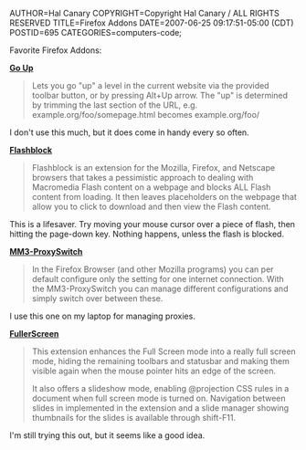 AUTHOR=Hal Canary
COPYRIGHT=Copyright Hal Canary / ALL RIGHTS RESERVED
TITLE=Firefox Addons
DATE=2007-06-25 09:17:51-05:00 (CDT)
POSTID=695
CATEGORIES=computers-code;

Favorite Firefox Addons:

**[Go Up](https://addons.mozilla.org/en-US/firefox/addon/1677)**

> Lets you go "up" a level in the current website via the provided toolbar button, or by pressing Alt+Up arrow. The "up" is determined by trimming the last section of the URL, e.g. example.org/foo/somepage.html becomes example.org/foo/

I don't use this much, but it does come in handy every so often.

**[Flashblock](https://addons.mozilla.org/en-US/firefox/addon/433)**

> Flashblock is an extension for the Mozilla, Firefox, and Netscape browsers that takes a pessimistic approach to dealing with Macromedia Flash content on a webpage and blocks ALL Flash content from loading. It then leaves placeholders on the webpage that allow you to click to download and then view the Flash content.

This is a lifesaver. Try moving your mouse cursor over a piece of flash, then hitting the page-down key. Nothing happens, unless the flash is blocked.

**[MM3-ProxySwitch](https://addons.mozilla.org/en-US/firefox/addon/2648)**

> In the Firefox Browser (and other Mozilla programs) you can per default configure only the setting for one internet connection. With the MM3-ProxySwitch you can manage different configurations and simply switch over between these.

I use this one on my laptop for managing proxies.

**[FullerScreen](https://addons.mozilla.org/en-US/firefox/addon/4650)**

> This extension enhances the Full Screen mode into a really full screen mode, hiding the remaining toolbars and statusbar and making them visible again when the mouse pointer hits an edge of the screen.
> 
> It also offers a slideshow mode, enabling @projection CSS rules in a document when full screen mode is turned on. Navigation between slides in implemented in the extension and a slide manager showing thumbnails for the slides is available through shift-F11.

I'm still trying this out, but it seems like a good idea.
